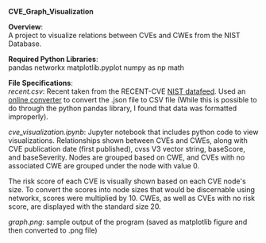 **CVE_Graph_Visualization**

**Overview**:   
A project to visualize relations between CVEs and CWEs from the NIST Database.

**Required Python Libraries**:   
pandas 
networkx 
matplotlib.pyplot
numpy as np
math

**File Specifications**:  
*recent.csv*: Recent taken from the RECENT-CVE [NIST datafeed](https://nvd.nist.gov/vuln/data-feeds). Used an [online converter](https://data.page/json/csv)
to convert the .json file to CSV file (While this is possible to do through the python pandas library, I found that data was formatted improperly). 

*cve_visualization.ipynb*: Jupyter notebook that includes python code to view visualizations. Relationships shown between CVEs and CWEs, along with 
CVE publication date (first published), cvss V3 vector string, baseScore, and baseSeverity. Nodes are grouped based on CWE, and CVEs with no associated 
CWE are grouped under the node with value 0. 

The risk score of each CVE is visually shown based on each CVE node's size. To convert the scores into node sizes that would be discernable using 
networkx, scores were multiplied by 10. CWEs, as well as CVEs with no risk score, are displayed with the standard size 20. 

*graph.png*: sample output of the program (saved as matplotlib figure and then converted to .png file) 
